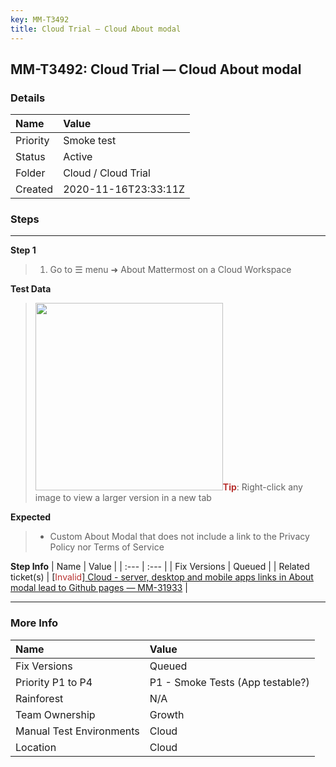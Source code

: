 ```yaml
---
key: MM-T3492
title: Cloud Trial — Cloud About modal
---
```


## MM-T3492: Cloud Trial — Cloud About modal

### Details

| Name     | Value                |
| :------- | :------------------- |
| Priority | Smoke test           |
| Status   | Active               |
| Folder   | Cloud / Cloud Trial  |
| Created  | 2020-11-16T23:33:11Z |

### Steps

<hr/>

**Step 1**

> <article><ol><li>Go to ☰ menu ➜ About Mattermost on a Cloud Workspace</li></ol></article>

**Test Data**

> <article><img src="https://smartbear-tm4j-prod-us-west-2-attachment-rich-text.s3.us-west-2.amazonaws.com/embedded-f3277290f945470c4add5d21ef3dc7ca7b74388fc7152bfb6b99ae58c66a95a8-1614367288614-1614367288614.png" style="width: 300px;" class="fr-fic fr-fil fr-dib"><strong><span style="color: rgb(184, 49, 47);">Tip</span></strong>: Right-click any image to view a larger version in a new tab</article>

**Expected**

> <article><ul><li>Custom About Modal that does not include a link to the Privacy Policy nor Terms of Service</li></ul></article>

**Step Info**
| Name | Value |
| :--- | :--- |
| Fix Versions | Queued |
| Related ticket(s) | [<span style="color: rgb(184, 49, 47);">Invalid</span>]<a href="https://mattermost.atlassian.net/browse/MM-31933">&nbsp;Cloud - server, desktop and mobile apps links in About modal lead to Github pages — MM-31933</a> |

<hr/>

### More Info

| Name                     | Value                            |
| :----------------------- | :------------------------------- |
| Fix Versions             | Queued                           |
| Priority P1 to P4        | P1 - Smoke Tests (App testable?) |
| Rainforest               | N/A                              |
| Team Ownership           | Growth                           |
| Manual Test Environments | Cloud                            |
| Location                 | Cloud                            |
